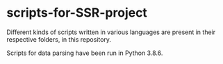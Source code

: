 # scripts-for-SSR-project
Different kinds of scripts written in  various languages are present in their respective folders, in this repository. 

Scripts for data parsing have been run in Python 3.8.6.


